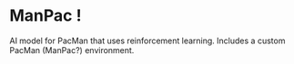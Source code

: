 # ManPac !
AI model for PacMan that uses reinforcement learning. Includes a custom PacMan (ManPac?) environment.
